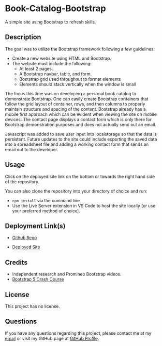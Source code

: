 # Book-Catalog-Bootstrap
A simple site using Bootstrap to refresh skills.

## Description

The goal was to utilize the Bootstrap framework following a few guidelines: 

- Create a new website using HTML and Bootstrap. 
- The website must include the following:
    - At least 2 pages.
    - A Bootstrap navbar, table, and form.
    - Bootstrap grid used throughout to format elements
    - Elements should stack vertically when the window is small

The focus this time was on developing a personal book catalog to demonstrate Bootstrap. One can easily create Bootstrap containers that follow the grid layout of container, rows, and then columns to properly maintain structure and spacing of the content. Bootstrap already has a mobile first approach which can be evident when viewing the site on mobile devices. The contact page displays a contact form which is only there for Bootstrap demonstration purposes and does not actually send out an email.

Javascript was added to save user input into localstorage so that the data is persistent. Future updates to the site could include exporting the saved data into a spreadsheet file and adding a working contact form that sends an email out to the developer.

## Usage

Click on the deployed site link on the bottom or towards the right hand side of the repository.

You can also clone the repository into your directory of choice and run:

- `npm install` via the command line
- Use the Live Server extension in VS Code to host the site locally (or use your preferred method of choice).


## Deployment Link(s)

- [Github Repo](https://github.com/Exo-MDR-CD2000/Week-2-Bootstrap)

- [Deployed Site](https://exo-mdr-cd2000.github.io/Week-2-Bootstrap/) 

## Credits

- Independent research and Promineo Bootstrap videos.
- [Bootstrap 5 Crash Course](https://www.youtube.com/watch?v=Jyvffr3aCp0&t=3582s)


## License
This project has no license.

## Questions
If you have any questions regarding this project, please contact me at my [email](joseguillen587@yahoo.com) or visit my GitHub page at [GitHub Profile](https://github.com/Exo-MDR-CD2000).
